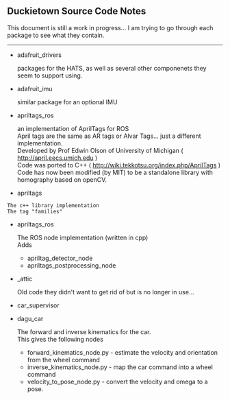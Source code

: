 ## Duckietown Source Code Notes
This document is still a work in progress...
I am trying to go through each package to see what they contain.

-----

*  adafruit_drivers
 
   packages for the HATS, as well as several other componenets they seem to support using. 

*  adafruit_imu
  
   similar package for an optional IMU

*  apriltags_ros
   
   an implementation of AprilTags for ROS  
   April tags are the same as AR tags or Alvar Tags... just a different implementation.  
   Developed by Prof Edwin Olson of University of Michigan ( http://april.eecs.umich.edu )  
   Code was ported to C++ ( http://wiki.tekkotsu.org/index.php/AprilTags )  
   Code has now been modified (by MIT) to be a standalone library with homography based on openCV.   


  *  apriltags
 
    The c++ library implementation  
    The tag "families"  

  *  apriltags_ros
      
     The ROS node implementation (written in cpp)  
     Adds
     * apriltag\_detector\_node
     * apriltags\_postprocessing\_node

*   _attic
	
    Old code they didn't want to get rid of but is no longer in use...

*   car_supervisor

*   dagu_car
    
    The forward and inverse kinematics for the car.  
    This gives the following nodes  
    * forward\_kinematics\_node.py - estimate the velocity and orientation from the wheel command
    * inverse\_kinematics\_node.py - map the car command into a wheel command 
    * velocity\_to\_pose\_node.py - convert the velocity and omega to a pose. 
    